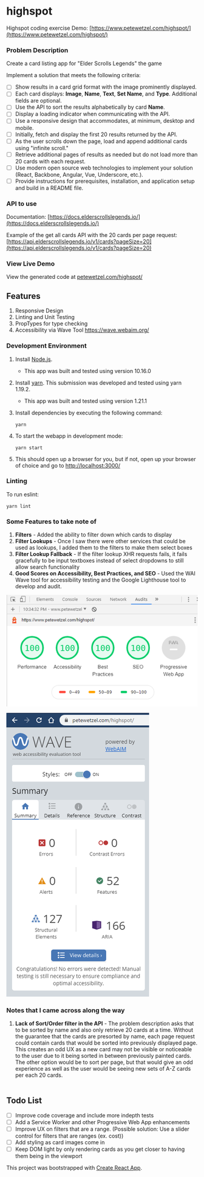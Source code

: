 # highspot
Highspot coding exercise
Demo: [https://www.petewetzel.com/highspot/](https://www.petewetzel.com/highspot/)

### Problem Description
Create a card listing app for "Elder Scrolls Legends" the game

Implement a solution that meets the following criteria:
- [ ] Show results in a card grid format with the image prominently displayed.
- [ ] Each card displays: **Image**, **Name**, **Text**, **Set Name**, and **Type**. Additional fields are optional.
- [ ] Use the API to sort the results alphabetically by card **Name**.
- [ ] Display a loading indicator when communicating with the API.
- [ ] Use a responsive design that accommodates, at minimum, desktop and mobile.
- [ ] Initially, fetch and display the first 20 results returned by the API.
- [ ] As the user scrolls down the page, load and append additional cards using "infinite scroll."
- [ ] Retrieve additional pages of results as needed but do not load more than 20 cards with each request.
- [ ] Use modern open source web technologies to implement your solution (React, Backbone, Angular, Vue, Underscore, etc.).
- [ ] Provide instructions for prerequisites, installation, and application setup and build in a README file.

### API to use
 Documentation: [https://docs.elderscrollslegends.io/](https://docs.elderscrollslegends.io/)

Example of the get all cards API with the 20 cards per page request:
[https://api.elderscrollslegends.io/v1/cards?pageSize=20](https://api.elderscrollslegends.io/v1/cards?pageSize=20)

### View Live Demo
View the generated code at [petewetzel.com/highspot/](https://www.petewetzel.com/highspot/)

## Features
1. Responsive Design
1. Linting and Unit Testing
1. PropTypes for type checking 
1. Accessibility via Wave Tool https://wave.webaim.org/

### Development Environment

1. Install [Node.js](https://nodejs.org/en/).  
   - This app was built and tested using version 10.16.0
1. Install [yarn](https://yarnpkg.com/lang/en/). This submission was developed and tested using yarn 1.19.2.
   - This app was built and tested using version 1.21.1
1. Install dependencies by executing the following command:

   ```
   yarn
   ```

1. To start the webapp in development mode:

   ```
   yarn start
   ```

1. This should open up a browser for you, but if not, open up your browser of choice and go to [http://localhost:3000/](http://localhost:3000/)

### Linting

To run eslint:

```
yarn lint
```

### Some Features to take note of
1. **Filters** - Added the ability to filter down which cards to display
1. **Filter Lookups** - Once I saw there were other services that could be used as lookups, I added them to the filters to make them select boxes
1. **Filter Lookup Fallback** - If the filter lookup XHR requests fails, it fails gracefully to be input textboxes instead of select dropdowns to still allow search functionality
1. **Good Scores on Accessibility, Best Practices, and SEO** - Used the WAI Wave tool for accessibility testing and the Google Lighthouse tool to develop and audit.

![Google Lighthouse Audit](public/graphics/lighthouse-audit-02-02-2020.png)

![WCAG 2.1 Audit via Wave Tool](public/graphics/WAI-Wave-Audit-02-02-2020.png)


### Notes that I came across along the way
1. **Lack of Sort/Order filter in the API** - The problem description asks that to be sorted by name and also only retrieve 20 cards at a time.  Without the guarantee that the cards are presorted by name, each page request could contain cards that would be sorted into previously displayed page.  This creates an odd UX as a new card may not be visible or noticeable to the user due to it being sorted in between previously painted cards. The other option would be to sort per page, but that would give an odd experience as well as the user would be seeing new sets of A-Z cards per each 20 cards.<br /><br />

## Todo List
- [ ] Improve code coverage and include more indepth tests
- [ ] Add a Service Worker and other Progressive Web App enhancements
- [ ] Improve UX on filters that are a range. (Possible solution: Use a slider control for filters that are ranges (ex. cost))
- [ ] Add styling as card images come in
- [ ] Keep DOM light by only rendering cards as you get closer to having them being in the viewport

This project was bootstrapped with [Create React App](https://github.com/facebook/create-react-app).